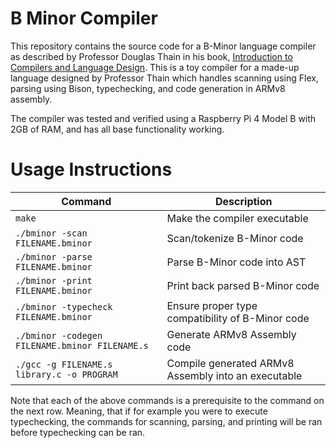 # B Minor Compiler

This repository contains the source code for a B-Minor language compiler as described by Professor Douglas Thain in his book, [Introduction to Compilers and Language Design](https://www3.nd.edu/~dthain/compilerbook/). This is a toy compiler for a made-up language designed by Professor Thain which handles scanning using Flex, parsing using Bison, typechecking, and code generation in ARMv8 assembly.

The compiler was tested and verified using a Raspberry Pi 4 Model B with 2GB of RAM, and has all base functionality working.

# Usage Instructions

| Command | Description |
| ------- | ----------- |
| `make` | Make the compiler executable |
| `./bminor -scan FILENAME.bminor` | Scan/tokenize B-Minor code |
| `./bminor -parse FILENAME.bminor` | Parse B-Minor code into AST |
| `./bminor -print FILENAME.bminor` | Print back parsed B-Minor code |
| `./bminor -typecheck FILENAME.bminor` | Ensure proper type compatibility of B-Minor code |
| `./bminor -codegen FILENAME.bminor FILENAME.s` | Generate ARMv8 Assembly code |
| `./gcc -g FILENAME.s library.c -o PROGRAM` | Compile generated ARMv8 Assembly into an executable |

Note that each of the above commands is a prerequisite to the command on the next row. Meaning, that if for example you were to execute typechecking, the commands for scanning, parsing, and printing will be ran before typechecking can be ran.
